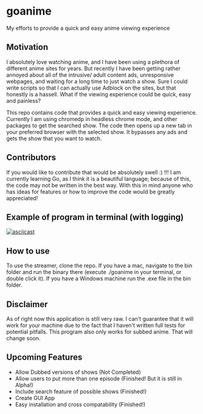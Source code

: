 # goanime
My efforts to provide a quick and easy anime viewing experience 

## Motivation
I absolutely love watching anime, and I have been using a plethora of different anime sites for years. But recently 
I have been getting rather annoyed about all of the intrusive/ adult content ads, unresponsive webpages, and waiting 
for a long time to just watch a show. Sure I could write scripts so that I can actually use 
Adblock on the sites, but that honestly is a hassell. What if the viewing experience could be quick, easy and painless?

This repo contains code that provides a quick and easy viewing experience. 
Currently I am using chromedp in headless chrome mode, and other packages to get the searched show. 
The code then opens up a new tab in your preferred browser with the selected show. It bypasses any ads 
and gets the show that you want to watch. 

## Contributors 
If you would like to contribute that would be absolutely swell :) !!! I am currently learning Go, as 
I think it is a beautiful language; because of this, the code may not be written in the best way. With this in mind
anyone who has ideas for features or how to improve the code would be greatly appreciated!

## Example of program in terminal (with logging) 
[![asciicast](https://asciinema.org/a/KttZeSMSQ2musQVoPh2lr8MDI.png)](https://asciinema.org/a/KttZeSMSQ2musQVoPh2lr8MDI)

## How to use 
To use the streamer, clone the repo. If you have a mac, navigate to the bin folder and run 
the binary there (execute ./goanime in your terminal, or double click it). If you have a Windows machine run the .exe file in the bin folder.

## Disclaimer 

As of right now this application is still very raw. I can't guarantee that it will work for your machine due to the fact that I haven't written full tests for potential pitfalls. This program also only works for subbed anime. That will change soon.

## Upcoming Features
- Allow Dubbed versions of shows (Not Completed)
- Allow users to put more than one episode (Finished! But it is still in Alpha!)
- Include search feature of possible shows (Finished!)
- Create GUI App
- Easy installation and cross compatability (Finished!)
